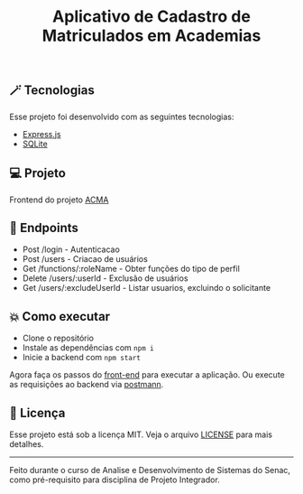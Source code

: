 <p align="center">
  <h1 align="center">Aplicativo de Cadastro de Matriculados em Academias</h1>
</p>

<br>

## :magic_wand: Tecnologias

Esse projeto foi desenvolvido com as seguintes tecnologias:

- [Express.js](https://expressjs.com/)
- [SQLite](https://www.sqlite.org/index.html)

## 💻 Projeto

Frontend do projeto [ACMA](https://github.com/thunderONIX/ACMA)

## 🔖 Endpoints

 - Post /login - Autenticacao
 - Post /users - Criacao de usuários
 - Get /functions/:roleName - Obter funções do tipo de perfil
 - Delete /users/:userId - Exclusão de usuários
 - Get /users/:excludeUserId - Listar usuarios, excluindo o solicitante

## :boom: Como executar

- Clone o repositório
- Instale as dependências com `npm i`
- Inicie a backend com `npm start`

Agora faça os passos do [front-end](https://github.com/thunderONIX/ACMA) para executar a aplicação.
Ou execute as requisições ao backend via [postmann](https://www.postman.com/).

## 📄 Licença

Esse projeto está sob a licença MIT. Veja o arquivo [LICENSE](LICENSE.md) para mais detalhes.

---

Feito durante o curso de Analise e Desenvolvimento de Sistemas do Senac, como pré-requisito para disciplina de Projeto Integrador. 
